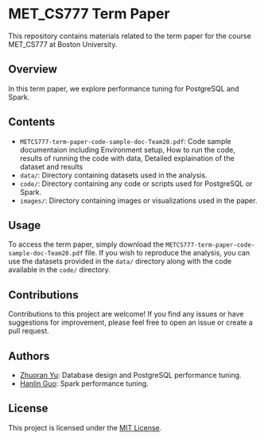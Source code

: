 # MET_CS777 Term Paper

This repository contains materials related to the term paper for the course MET_CS777 at Boston University.

## Overview

In this term paper, we explore performance tuning for PostgreSQL and Spark.

## Contents

- `METCS777-term-paper-code-sample-doc-Team20.pdf`: Code sample documentaion including Environment setup, How to run the code, results of running the code with data, Detailed explaination of the dataset and results
- `data/`: Directory containing datasets used in the analysis.
- `code/`: Directory containing any code or scripts used for PostgreSQL or Spark.
- `images/`: Directory containing images or visualizations used in the paper.

## Usage

To access the term paper, simply download the `METCS777-term-paper-code-sample-doc-Team20.pdf` file. If you wish to reproduce the analysis, you can use the datasets provided in the `data/` directory along with the code available in the `code/` directory.

## Contributions

Contributions to this project are welcome! If you find any issues or have suggestions for improvement, please feel free to open an issue or create a pull request.

## Authors

- [Zhuoran Yu](https://github.com/dreamfireyu): Database design and PostgreSQL performance tuning.
- [Hanlin Guo](https://github.com/KevinGuo0): Spark performance tuning.

## License

This project is licensed under the [MIT License](LICENSE).
